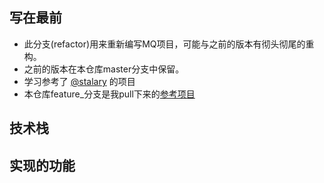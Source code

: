 ## 写在最前
+ 此分支(refactor)用来重新编写MQ项目，可能与之前的版本有彻头彻尾的重构。
+ 之前的版本在本仓库master分支中保留。
+ 学习参考了 [@stalary](https://github.com/stalary) 的项目
+ 本仓库feature_分支是我pull下来的[参考项目](https://github.com/stalary/lightMQ)

## 技术栈

## 实现的功能
